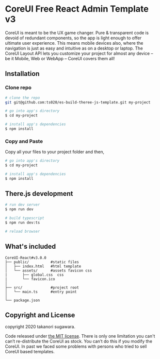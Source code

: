 # CoreUI Free React Admin Template v3

CoreUI is meant to be the UX game changer. Pure & transparent code is devoid of redundant components, so the app is light enough to offer ultimate user experience. This means mobile devices also, where the navigation is just as easy and intuitive as on a desktop or laptop. The CoreUI Layout API lets you customize your project for almost any device – be it Mobile, Web or WebApp – CoreUI covers them all!


## Installation

### Clone repo

``` bash
# clone the repo
git git@github.com:ts020/es-build-theree-js-template.git my-project

# go into app's directory
$ cd my-project

# install app's dependencies
$ npm install
```

### Copy and Paste

Copy all your files to your project folder and then,

``` bash
# go into app's directory
$ cd my-project

# install app's dependencies
$ npm install
```


## There.js development
```bash
# run dev server
$ npm run dev

# build typescript
$ npm run dev:ts

# reload browser
```

## What's included
```
CoreUI-React#v3.0.0
├── public/          #static files
│   ├── index.html   #html template
│   └── assets/      #assets favicon css
|       ├── global.css  css
|       └── favicon.ico       
│
├── src/             #project root
│   └── main.ts      #entry point 
│
└── package.json
```

## Copyright and License

copyright 2020 takanori sugawara.   

 
Code released under [the MIT license](https://github.com/coreui/coreui-free-react-admin-template/blob/master/LICENSE).
There is only one limitation you can't can’t re-distribute the CoreUI as stock. You can’t do this if you modify the CoreUI. In past we faced some problems with persons who tried to sell CoreUI based templates.